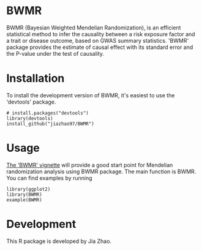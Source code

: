 # BWMR
BWMR (Bayesian Weighted Mendelian Randomization), is an efficient statistical method to infer the causality between a risk exposure factor and a trait or disease outcome, based on GWAS summary statistics. 'BWMR' package provides the estimate of causal effect with its standard error and the P-value under the test of causality.


# Installation
To install the development version of BWMR, it's easiest to use the 'devtools' package.
```
# install.packages("devtools")
library(devtools)
install_github("jiazhao97/BWMR")
```


# Usage
[The 'BWMR' vignette](https://github.com/jiazhao97/BWMR/blob/master/vignettes/BWMR_package.pdf?raw=true) will provide a good start point for Mendelian randomization analysis using BWMR package. The main function is BWMR. You can find examples by running
```
library(ggplot2)
library(BWMR)
example(BWMR)
```


# Development
This R package is developed by Jia Zhao.

